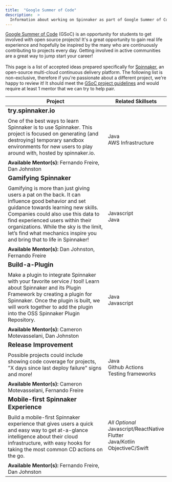 ```yaml
---
title:  "Google Summer of Code"
description:  >
  Information about working on Spinnaker as part of Google Summer of Code.
---
```


[Google Summer of Code](https://google.github.io/gsocguides/student/) (GSoC) is an opportunity for students to get involved with open source projects! It's a great opportunity to gain real life experience and hopefully be inspired by the many who are continuously contributing to projects every day. Getting involved in active communities are a great way to jump start your career!
<br /><br />
This page is a list of accepted ideas prepared specifically for [Spinnaker](https://spinnaker.io/concepts/), an open-source multi-cloud continuous delivery platform. The following list is non-exclusive, therefore if you're passionate about a different project, we're happy to review it! It should meet the [GSoC project guidelines](https://google.github.io/gsocguides/student/writing-a-proposal) and would require at least 1 mentor that we can try to help pair.

| Project                                                                                                                                                                                                                                                                                                                                          | Related Skillsets       |
|--------------------------------------------------------------------------------------------------------------------------------------------------------------------------------------------------------------------------------------------------------------------------------------------------------------------------------------------------|-------------------------|
| <span style="font-size: 1.2em; display: block; padding-bottom: 10px;font-weight: bold;">try.spinnaker.io</span>One of the best ways to learn Spinnaker is to use Spinnaker. This project is focused on generating  (and destroying) temporary sandbox environments for new users to play around with, hosted by spinnaker.io.<span style="display: block;padding-top: 10px;">**Available Mentor(s):** Fernando Freire, Dan Johnston</span> | Java<br />AWS Infrastructure |
| <span style="font-size: 1.2em; display: block; padding-bottom: 10px;font-weight: bold;">Gamifying Spinnaker</span>Gamifying is more than just giving users a pat on the back. It can influence good behavior and set guidance towards learning new skills. Companies could also use this data to find experienced users within their organizations. While the sky is the limit, let’s find what mechanics inspire you and bring that to life in Spinnaker!<span style="display: block;padding-top: 10px;">**Available Mentor(s):** Dan Johnston, Fernando Freire</span> | Javascript<br />Java |
| <span style="font-size: 1.2em; display: block; padding-bottom: 10px;font-weight: bold;">Build-a-Plugin</span>Make a plugin to integrate Spinnaker with your favorite service / tool! Learn about Spinnaker and its Plugin Framework by creating a plugin for Spinnaker. Once the plugin is built, we will work together to add the plugin into the OSS Spinnaker Plugin Repository.<span style="display: block;padding-top: 10px; ">**Available Mentor(s):** Cameron Motevasselani, Dan Johnston</span> | Java<br />Javascript |
| <span style="font-size: 1.2em; display: block; padding-bottom: 10px;font-weight: bold;">Release Improvement</span>Possible projects could include showing code coverage for projects, "X days since last deploy failure" signs and more!<span style="display: block;padding-top: 10px;">**Available Mentor(s):** Cameron Motevasselani, Fernando Freire</span> | Java<br />Github Actions<br />Testing frameworks |
| <span style="font-size: 1.2em; display: block; padding-bottom: 10px;font-weight: bold;">Mobile-first Spinnaker Experience</span>Build a mobile-first Spinnaker experience that gives users a quick and easy way to get at-a-glance intelligence about their cloud infrastructure, with easy hooks for taking the most common CD actions on the go.<span style="display: block;padding-top: 10px;">**Available Mentor(s):** Fernando Freire, Dan Johnston</span> | *All Optional*<br />Javascript/ReactNative<br />Flutter<br />Java/Kotlin<br />ObjectiveC/Swift |